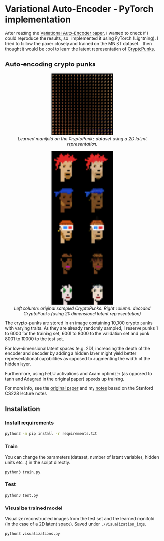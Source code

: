 # Variational Auto-Encoder - PyTorch implementation

After reading the [Variational Auto-Encoder paper](https://arxiv.org/abs/1312.6114), I wanted to check if I could reproduce the results, so I implemented it using PyTorch (Lightning). I tried to follow the paper closely and trained on the MNIST dataset. I then thought it would be cool to learn the latent representation of [CryptoPunks](https://www.larvalabs.com/cryptopunks).

## Auto-encoding crypto punks

<p align="center">
 <img src="./visualization_imgs/punks_learned_manifold_latent_variables=2.png" width=200/>
    <br>
    <em>Learned manifold on the CryptoPunks dataset using a 2D latent representation.</em>
</p>

<p align="center">
 <img src="./visualization_imgs/punks_reconstruction_latent_variables=20.png" width=200/>
    <br>
    <em>Left column: original sampled CryptoPunks. Right column: decoded CryptoPunks (using 20 dimensional latent representation)</em>
</p>

The crypto-punks are stored in an image containing 10,000 crypto punks with varying traits. As they are already randomly sampled, I reserve punks 1 to 6000 for the training set, 6001 to 8000 to the validation set and punk 8001 to 10000 to the test set.

For low-dimensional latent spaces (e.g. 2D), increasing the depth of the encoder and decoder by adding a hidden layer might yield better representational capabilities as opposed to augmenting the width of the hidden layer.

Furthermore, using ReLU activations and Adam optimizer (as opposed to tanh and Adagrad in the original paper) speeds up training.

For more info, see the [original paper](https://arxiv.org/abs/1312.6114) and my [notes](https://timothydelille.github.io/content/stanford_cs228_probabilistic_graphical_modeling.html#variational-auto-encoder) based on the Stanford CS228 lecture notes.

## Installation
### Install requirements
```bash
python3 -m pip install -r requirements.txt
```

### Train
You can change the parameters (dataset, number of latent variables, hidden units etc...) in the script directly.

```bash
python3 train.py
```

### Test
```bash
python3 test.py
```

### Visualize trained model
Visualize reconstructed images from the test set and the learned manifold (in the case of a 2D latent space). Saved under `./visualization_imgs`.

```bash
python3 visualizations.py
```